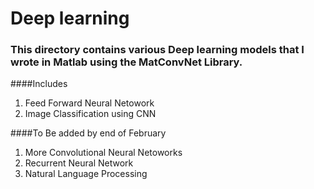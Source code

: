 # Deep learning
### This directory contains various Deep learning models that I wrote in Matlab using the MatConvNet Library. 

####Includes
1. Feed Forward Neural Netowork
2. Image Classification using CNN

####To Be added by end of February
1. More Convolutional Neural Netoworks
2. Recurrent Neural Network
3. Natural Language Processing